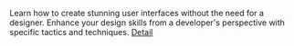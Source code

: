 Learn how to create stunning user interfaces without the need for a designer. Enhance your design skills from a developer's perspective with specific tactics and techniques.
[Detail](https://eduitfree.com/courses/refactoring-ui-complete-package)
